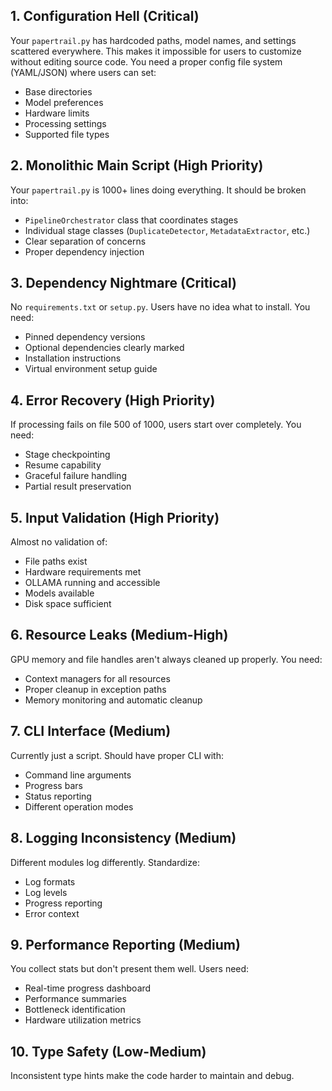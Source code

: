 ## **1. Configuration Hell (Critical)**

Your `papertrail.py` has hardcoded paths, model names, and settings scattered everywhere. This makes it impossible for users to customize without editing source code. You need a proper config file system (YAML/JSON) where users can set:

- Base directories
- Model preferences
- Hardware limits
- Processing settings
- Supported file types

## **2. Monolithic Main Script (High Priority)**

Your `papertrail.py` is 1000+ lines doing everything. It should be broken into:

- `PipelineOrchestrator` class that coordinates stages
- Individual stage classes (`DuplicateDetector`, `MetadataExtractor`, etc.)
- Clear separation of concerns
- Proper dependency injection

## **3. Dependency Nightmare (Critical)**

No `requirements.txt` or `setup.py`. Users have no idea what to install. You need:

- Pinned dependency versions
- Optional dependencies clearly marked
- Installation instructions
- Virtual environment setup guide

## **4. Error Recovery (High Priority)**

If processing fails on file 500 of 1000, users start over completely. You need:

- Stage checkpointing
- Resume capability
- Graceful failure handling
- Partial result preservation

## **5. Input Validation (High Priority)**

Almost no validation of:

- File paths exist
- Hardware requirements met
- OLLAMA running and accessible
- Models available
- Disk space sufficient

## **6. Resource Leaks (Medium-High)**

GPU memory and file handles aren't always cleaned up properly. You need:

- Context managers for all resources
- Proper cleanup in exception paths
- Memory monitoring and automatic cleanup

## **7. CLI Interface (Medium)**

Currently just a script. Should have proper CLI with:

- Command line arguments
- Progress bars
- Status reporting
- Different operation modes

## **8. Logging Inconsistency (Medium)**

Different modules log differently. Standardize:

- Log formats
- Log levels
- Progress reporting
- Error context

## **9. Performance Reporting (Medium)**

You collect stats but don't present them well. Users need:

- Real-time progress dashboard
- Performance summaries
- Bottleneck identification
- Hardware utilization metrics

## **10. Type Safety (Low-Medium)**

Inconsistent type hints make the code harder to maintain and debug.
